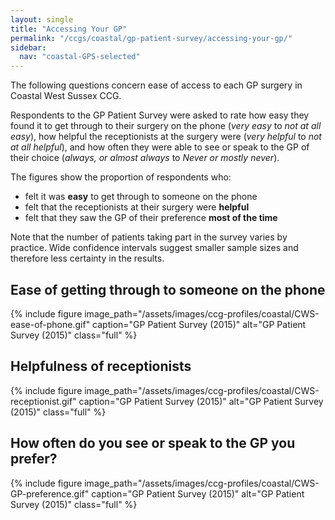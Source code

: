 ```yaml
---
layout: single
title: "Accessing Your GP"
permalink: "/ccgs/coastal/gp-patient-survey/accessing-your-gp/"
sidebar:
  nav: "coastal-GPS-selected"
---
```


The following questions concern ease of access to each GP surgery in Coastal West Sussex CCG.

Respondents to the GP Patient Survey were asked to rate how easy they found it to get through to their surgery on the phone (*very easy* to *not at all easy*), how helpful the receptionists at the surgery were (*very helpful* to *not at all helpful*), and how often they were able to see or speak to the GP of their choice (*always, or almost always* to *Never or mostly never*).

The figures show the proportion of respondents who:

- felt it was **easy** to get through to someone on the phone
- felt that the receptionists at their surgery were **helpful**
- felt that they saw the GP of their preference **most of the time**

Note that the number of patients taking part in the survey varies by practice. Wide confidence intervals suggest smaller sample sizes and therefore less certainty in the results.

## Ease of getting through to someone on the phone

{% include figure image_path="/assets/images/ccg-profiles/coastal/CWS-ease-of-phone.gif" caption="GP Patient Survey (2015)" alt="GP Patient Survey (2015)" class="full" %}

## Helpfulness of receptionists

{% include figure image_path="/assets/images/ccg-profiles/coastal/CWS-receptionist.gif" caption="GP Patient Survey (2015)" alt="GP Patient Survey (2015)" class="full" %}

## How often do you see or speak to the GP you prefer?

{% include figure image_path="/assets/images/ccg-profiles/coastal/CWS-GP-preference.gif" caption="GP Patient Survey (2015)" alt="GP Patient Survey (2015)" class="full" %}